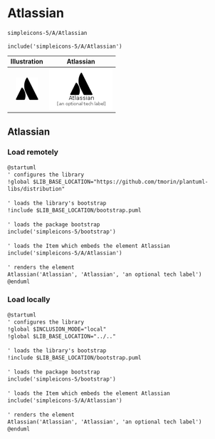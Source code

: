 # Atlassian


```text
simpleicons-5/A/Atlassian
```

```text
include('simpleicons-5/A/Atlassian')
```



| Illustration | Atlassian |
| :---: | :---: |
| ![illustration for Illustration](../../simpleicons-5/A/Atlassian.png) | ![illustration for Atlassian](../../simpleicons-5/A/Atlassian.Local.png) |




## Atlassian

### Load remotely
```plantuml
@startuml
' configures the library
!global $LIB_BASE_LOCATION="https://github.com/tmorin/plantuml-libs/distribution"

' loads the library's bootstrap
!include $LIB_BASE_LOCATION/bootstrap.puml

' loads the package bootstrap
include('simpleicons-5/bootstrap')

' loads the Item which embeds the element Atlassian
include('simpleicons-5/A/Atlassian')

' renders the element
Atlassian('Atlassian', 'Atlassian', 'an optional tech label')
@enduml
```

### Load locally
```plantuml
@startuml
' configures the library
!global $INCLUSION_MODE="local"
!global $LIB_BASE_LOCATION="../.."

' loads the library's bootstrap
!include $LIB_BASE_LOCATION/bootstrap.puml

' loads the package bootstrap
include('simpleicons-5/bootstrap')

' loads the Item which embeds the element Atlassian
include('simpleicons-5/A/Atlassian')

' renders the element
Atlassian('Atlassian', 'Atlassian', 'an optional tech label')
@enduml
```

